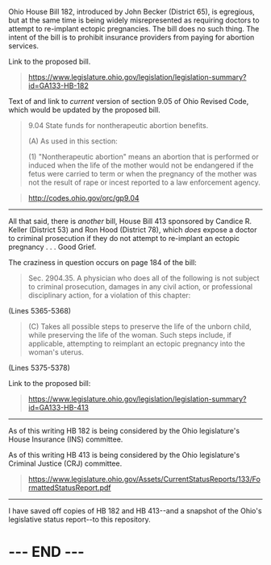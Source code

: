 Ohio House Bill 182, introduced by John Becker (District 65), is
egregious, but at the same time is being widely misrepresented as
requiring doctors to attempt to re-implant ectopic pregnancies. The bill
does no such thing. The intent of the bill is to prohibit insurance
providers from paying for abortion services.

Link to the proposed bill.

>  <https://www.legislature.ohio.gov/legislation/legislation-summary?id=GA133-HB-182>

Text of and link to _current_ version of section 9.05 of Ohio Revised
Code, which would be updated by the proposed bill.

>  9.04 State funds for nontherapeutic abortion benefits.
>  
>  (A) As used in this section:
>  
>  (1) "Nontherapeutic abortion" means an abortion that is performed or
>  induced when the life of the mother would not be endangered if the
>  fetus were carried to term or when the pregnancy of the mother was
>  not the result of rape or incest reported to a law enforcement
>  agency. 

>  <http://codes.ohio.gov/orc/gp9.04>

---

All that said, there is _another_ bill, House Bill 413 sponsored by
Candice R. Keller (District 53) and Ron Hood (District 78), which _does_
expose a doctor to criminal prosecution if they do not attempt to
re-implant an ectopic pregnancy . . . Good Grief.

The craziness in question occurs on page 184 of the bill:

>  Sec. 2904.35. A physician who does all of the following is not
>  subject to criminal prosecution, damages in any civil action, or
>  professional disciplinary action, for a violation of this chapter:

(Lines 5365-5368)

>  (C) Takes all possible steps to preserve the life of the unborn
>  child, while preserving the life of the woman. Such steps include, if
>  applicable, attempting to reimplant an ectopic pregnancy into the
>  woman's uterus.

(Lines 5375-5378)

Link to the proposed bill:

>  <https://www.legislature.ohio.gov/legislation/legislation-summary?id=GA133-HB-413>

---

As of this writing HB 182 is being considered by the Ohio legislature's
House Insurance (INS) committee.

As of this writing HB 413 is being considered by the Ohio legislature's
Criminal Justice (CRJ) committee.

>  <https://www.legislature.ohio.gov/Assets/CurrentStatusReports/133/FormattedStatusReport.pdf>

---

I have saved off copies of HB 182 and HB 413--and a snapshot of the
Ohio's legislative status report--to this repository.


# --- END --- #


